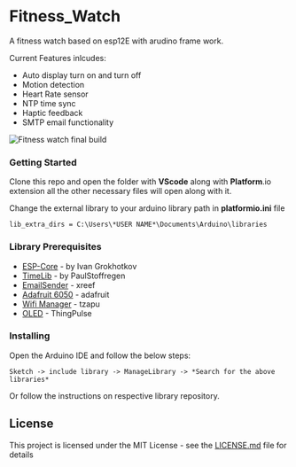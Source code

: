 # Fitness_Watch

A fitness watch based on esp12E with arudino frame work.

Current Features inlcudes:
* Auto display turn on and turn off
* Motion detection
* Heart Rate sensor
* NTP time sync
* Haptic feedback
* SMTP email functionality

![Fitness watch final build](https://github.com/Neutrino-1/Fitness_Watch/blob/master/circuit/fitness%20watch.png)

### Getting Started

Clone this repo and open the folder with **VScode** along with **Platform**.io extension
all the other necessary files will open along with it.

Change the external library to your arduino library path in **platformio.ini** file

```
lib_extra_dirs = C:\Users\*USER NAME*\Documents\Arduino\libraries
```

### Library Prerequisites

* [ESP-Core](https://github.com/esp8266/Arduino) - by Ivan Grokhotkov
* [TimeLib](https://github.com/PaulStoffregen/Time) - by PaulStoffregen
* [EmailSender](https://github.com/xreef/EMailSender) - xreef
* [Adafruit 6050](https://github.com/adafruit/Adafruit_MPU6050) - adafruit
* [Wifi Manager](https://github.com/tzapu/WiFiManager) - tzapu
* [OLED](https://github.com/ThingPulse/esp8266-oled-ssd1306) - ThingPulse

### Installing

Open the Arduino IDE and follow the below steps:
```
Sketch -> include library -> ManageLibrary -> *Search for the above libraries*
```
Or
follow the instructions on respective library repository.

## License

This project is licensed under the MIT License - see the [LICENSE.md](https://github.com/Neutrino-1/Fitness_Watch/blob/master/LICENSE) file for details

